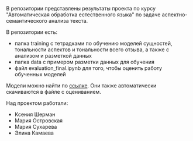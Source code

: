 В репозитории представлены результаты проекта по курсу "Автоматическая обработка естественного языка" по задаче аспектно-семантического анализа текста.

В репозитории есть:
- папка training с тетрадками по обучению моделей сущностей, тональности аспектов и тональности всего отзыва, а также с анализом и разметкой данных
- папка data с примером разметки данных для обучения
- файл evaluation_final.ipynb для того, чтобы оценить работу обученных моделей

Модели можно найти по [ссылке](https://drive.google.com/drive/folders/1QgbnP3IJpMqdGZ-hoJUMtmXM2LAKJypW). Они также автоматически скачиваются в файле с оцениванием.

Над проектом работали:
- Ксения Шерман
- Мария Островская
- Мария Сухарева
- Элина Камаева
